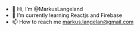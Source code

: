 - 👋 Hi, I’m @MarkusLangeland
- 🌱 I’m currently learning Reactjs and Firebase
- 📫 How to reach me markus.langelan@gmail.com

<!---
MarkusLangeland/MarkusLangeland is a ✨ special ✨ repository because its `README.md` (this file) appears on your GitHub profile.
You can click the Preview link to take a look at your changes.
--->
